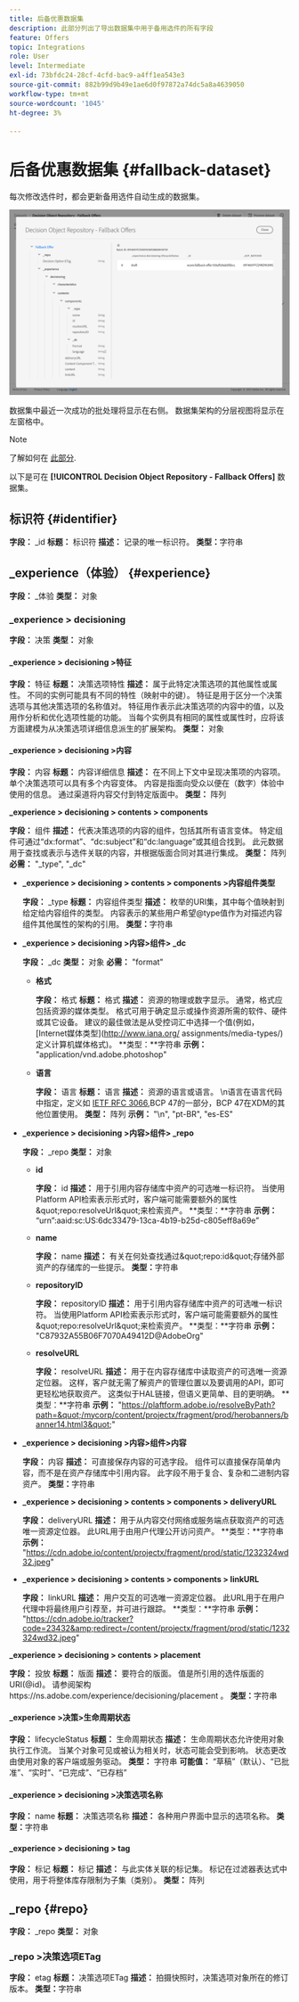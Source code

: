 ```yaml
---
title: 后备优惠数据集
description: 此部分列出了导出数据集中用于备用选件的所有字段
feature: Offers
topic: Integrations
role: User
level: Intermediate
exl-id: 73bfdc24-28cf-4cfd-bac9-a4ff1ea543e3
source-git-commit: 882b99d9b49e1ae6d0f97872a74dc5a8a4639050
workflow-type: tm+mt
source-wordcount: '1045'
ht-degree: 3%

---
```


# 后备优惠数据集 {#fallback-dataset}

每次修改选件时，都会更新备用选件自动生成的数据集。

![](../assets/dataset-fallback.png)

数据集中最近一次成功的批处理将显示在右侧。 数据集架构的分层视图将显示在左窗格中。

>[!NOTE]
>
>了解如何在 [此部分](../export-catalog/access-dataset.md).

以下是可在 **[!UICONTROL Decision Object Repository - Fallback Offers]** 数据集。

## 标识符 {#identifier}

**字段：** _id
**标题：** 标识符
**描述：** 记录的唯一标识符。
**类型：**&#x200B;字符串

## _experience（体验） {#experience}

**字段：** _体验
**类型：** 对象

### _experience > decisioning

**字段：** 决策
**类型：** 对象

#### _experience > decisioning >特征

**字段：** 特征
**标题：** 决策选项特性
**描述：** 属于此特定决策选项的其他属性或属性。 不同的实例可能具有不同的特性（映射中的键）。 特征是用于区分一个决策选项与其他决策选项的名称值对。 特征用作表示此决策选项的内容中的值，以及用作分析和优化选项性能的功能。 当每个实例具有相同的属性或属性时，应将该方面建模为从决策选项详细信息派生的扩展架构。
**类型：** 对象

<!--Field under Characteristics without title = additionalProperties? Desc = Value of the property. Type: string-->

#### _experience > decisioning >内容

**字段：** 内容
**标题：** 内容详细信息
**描述：** 在不同上下文中呈现决策项的内容项。 单个决策选项可以具有多个内容变体。 内容是指面向受众以便在（数字）体验中使用的信息。 通过渠道将内容交付到特定版面中。
**类型：** 阵列

**_experience > decisioning > contents > components**

**字段：** 组件
**描述：** 代表决策选项的内容的组件，包括其所有语言变体。 特定组件可通过“dx:format”、“dc:subject”和“dc:language”或其组合找到。 此元数据用于查找或表示与选件关联的内容，并根据版面合同对其进行集成。
**类型：** 阵列
**必需：** &quot;_type&quot;, &quot;_dc&quot; <!--TBC?-->

* **_experience > decisioning > contents > components >内容组件类型**

   **字段：** _type
   **标题：** 内容组件类型
   **描述：** 枚举的URI集，其中每个值映射到给定给内容组件的类型。 内容表示的某些用户希望@type值作为对描述内容组件其他属性的架构的引用。
   **类型：**&#x200B;字符串

* **_experience > decisioning >内容>组件> _dc**

   **字段：** _dc
   **类型：** 对象
   **必需：** &quot;format&quot;

   * **格式**

      **字段：** 格式
      **标题：** 格式
      **描述：** 资源的物理或数字显示。 通常，格式应包括资源的媒体类型。 格式可用于确定显示或操作资源所需的软件、硬件或其它设备。 建议的最佳做法是从受控词汇中选择一个值(例如， [Internet媒体类型](http://www.iana.org/ assignments/media-types/)定义计算机媒体格式)。
      **类型：**字符串
      **示例：** &quot;application/vnd.adobe.photoshop&quot;

   * **语言**

      **字段：** 语言
      **标题：** 语言
      **描述：** 资源的语言或语言。 \n语言在语言代码中指定，定义如 [IETF RFC 3066](https://www.ietf.org/rfc/rfc3066.txt),BCP 47的一部分，BCP 47在XDM的其他位置使用。
      **类型：** 阵列
      **示例：** &quot;\n&quot;, &quot;pt-BR&quot;, &quot;es-ES&quot;

* **_experience > decisioning >内容>组件> _repo**

   **字段：** _repo
   **类型：** 对象

   * **id**

      **字段：** id
      **描述：** 用于引用内容存储库中资产的可选唯一标识符。 当使用Platform API检索表示形式时，客户端可能需要额外的属性\&quot;repo:resolveUrl\&quot;来检索资产。
      **类型：**字符串
      **示例：** “urn”:aaid:sc:US:6dc33479-13ca-4b19-b25d-c805eff8a69e”

   * **name**

      **字段：** name
      **描述：** 有关在何处查找通过\&quot;repo:id\&quot;存储外部资产的存储库的一些提示。
      **类型：**&#x200B;字符串

   * **repositoryID**

      **字段：** repositoryID
      **描述：** 用于引用内容存储库中资产的可选唯一标识符。 当使用Platform API检索表示形式时，客户端可能需要额外的属性\&quot;repo:resolveUrl\&quot;来检索资产。
      **类型：**字符串
      **示例：** &quot;C87932A55B06F7070A49412D@AdobeOrg&quot;

   * **resolveURL**

      **字段：** resolveURL
      **描述：** 用于在内容存储库中读取资产的可选唯一资源定位器。 这样，客户就无需了解资产的管理位置以及要调用的API，即可更轻松地获取资产。 这类似于HAL链接，但语义更简单、目的更明确。
      **类型：**字符串
      **示例：** &quot;https://plaftform.adobe.io/resolveByPath?path=&quot;/mycorp/content/projectx/fragment/prod/herobanners/banner14.html3&quot;&quot;

* **_experience > decisioning >内容>组件>内容**

   **字段：** 内容
   **描述：** 可直接保存内容的可选字段。 组件可以直接保存简单内容，而不是在资产存储库中引用内容。 此字段不用于复合、复杂和二进制内容资产。
   **类型：**&#x200B;字符串

* **_experience > decisioning > contents > components > deliveryURL**

   **字段：** deliveryURL
   **描述：** 用于从内容交付网络或服务端点获取资产的可选唯一资源定位器。 此URL用于由用户代理公开访问资产。
   **类型：**字符串
   **示例：** &quot;https://cdn.adobe.io/content/projectx/fragment/prod/static/1232324wd32.jpeg&quot;

* **_experience > decisioning > contents > components > linkURL**

   **字段：** linkURL
   **描述：** 用户交互的可选唯一资源定位器。 此URL用于在用户代理中将最终用户引荐至，并可进行跟踪。
   **类型：**字符串
   **示例：** &quot;https://cdn.adobe.io/tracker?code=23432&amp;redirect=/content/projectx/fragment/prod/static/1232324wd32.jpeg&quot;

**_experience > decisioning > contents > placement**

**字段：** 投放
**标题：** 版面
**描述：** 要符合的版面。 值是所引用的选件版面的URI(@id)。 请参阅架构https://ns.adobe.com/experience/decisioning/placement 。
**类型：**&#x200B;字符串

#### _experience >决策>生命周期状态

**字段：** lifecycleStatus
**标题：** 生命周期状态
**描述：** 生命周期状态允许使用对象执行工作流。 当某个对象可见或被认为相关时，状态可能会受到影响。 状态更改由使用对象的客户端或服务驱动。
**类型：** 字符串
**可能值：** “草稿”（默认）、“已批准”、“实时”、“已完成”、“已存档”

#### _experience > decisioning >决策选项名称

**字段：** name
**标题：** 决策选项名称
**描述：** 各种用户界面中显示的选项名称。
**类型：**&#x200B;字符串

#### _experience > decisioning > tag

**字段：** 标记
**标题：** 标记
**描述：** 与此实体关联的标记集。 标记在过滤器表达式中使用，用于将整体库存限制为子集（类别）。
**类型：** 阵列

<!--Field without name under tags: Description: An identifier of a tag object. The value is the @id of the tag that is referenced. See tag schema: https://ns.adobe.com/experience/decisioning/tag. Type: string-->

## _repo {#repo}

**字段：** _repo
**类型：** 对象

### _repo >决策选项ETag

**字段：** etag
**标题：** 决策选项ETag
**描述：** 拍摄快照时，决策选项对象所在的修订版本。
**类型：**&#x200B;字符串
